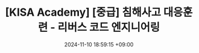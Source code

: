 ---
title: "[KISA Academy] [중급] 침해사고 대응훈련 - 리버스 코드 엔지니어링"
date: 2024-11-10 18:59:15 +09:00
categories: [KISA, 보안]
tags: [리버스 코드 엔지니어링]
pin: true
---